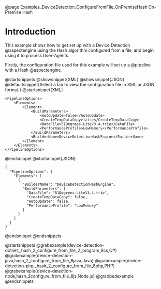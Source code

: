 @page Examples_DeviceDetection_ConfigureFromFile_OnPremiseHash On-Premise Hash

# Introduction

This example shows how to get set up with a Device Detection @aspectengine using the Hash algorithm
configured from a file, and begin using it to process User-Agents.

Firstly, the configuration file used for this example will set up a @pipeline with a Hash @aspectengine.

@startsnippets
@showsnippet{XML}
@showsnippet{JSON}
@defaultsnippet{Select a tab to view the configuration file in XML or JSON format.}
@startsnippet{XML}
```{xml}
<PipelineOptions>
    <Elements>
        <Element>
            <BuildParameters>
                <AutoUpdate>false</AutoUpdate>
                <CreateTempDataCopy>false</CreateTempDataCopy>
                <DataFile>51Degrees-LiteV3.4.trie</DataFile>
                <PerformanceProfile>LowMemory</PerformanceProfile>
            </BuildParameters>
            <BuilderName>DeviceDetectionHashEngine</BuilderName>
        </Element>
    </Elements>
</PipelineOptions>
```
@endsnippet
@startsnippet{JSON}
```{json}
{
  "PipelineOptions": {
    "Elements": [
      {
        "BuilderName": "DeviceDetectionHashEngine",
        "BuildParameters": {
          "DataFile": "51Degrees-LiteV3.4.trie",
          "CreateTempDataCopy": false,
          "AutoUpdate": false,
          "PerformanceProfile": "LowMemory"
        }
      }
    ]
  }
}
```
@endsnippet
@endsnippets

@startsnippets
@grabexample{device-detection-dotnet,_hash_2_configure_from_file_2_program_8cs,C#}
@grabexample{device-detection-java,hash_2_configure_from_file_8java,Java}
@grabexample{device-detection-php,_hash_2_configure_from_file_8php,PHP}
@grabexample{device-detection-node,hash_2configure_from_file_8js,Node.js}
@grabbedexample
@endsnippets
